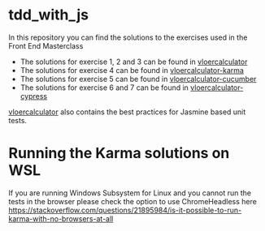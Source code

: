 # tdd_with_js
In this repository you can find the solutions to the exercises used in the Front End Masterclass

- The solutions for exercise 1, 2 and 3 can be found in [vloercalculator](./vloercalculator)
- The solutions for exercise 4 can be found in [vloercalculator-karma](./vloercalculator-karma)
- The solutions for exercise 5 can be found in [vloercalculator-cucumber](./vloercalculator-cucumber)
- The solutions for exercise 6 and 7 can be found in [vloercalculator-cypress](./vloercalculator-cypress)

[vloercalculator](./vloercalculator) also contains the best practices for Jasmine based unit tests.

# Running the Karma solutions on WSL
If you are running Windows Subsystem for Linux and you cannot run the tests in the browser please check the option to use ChromeHeadless here https://stackoverflow.com/questions/21895984/is-it-possible-to-run-karma-with-no-browsers-at-all
